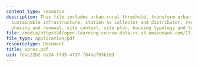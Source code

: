 ```yaml
---
content_type: resource
description: This file includes urban-rural threshold, transform urban and rural lifestyles,
  sustainable infrastructure, station as collector and distributor, redefine the axis,
  phasing and renewal, site context, site plan, housing typology and transport station.
file: /media/https%3A/open-learning-course-data-rc.s3.amazonaws.com/11-307-beijing-urban-design-studio-summer-2006/feac22b2da24f7d54737f04bef93b103_apres.pdf
file_type: application/pdf
resourcetype: Document
title: apres.pdf
uid: feac22b2-da24-f7d5-4737-f04bef93b103
---
```

